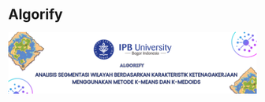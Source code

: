 # Algorify

![Header](https://github.com/maisasalsabila/algorify/raw/main/Image/Header%20(2).png)


